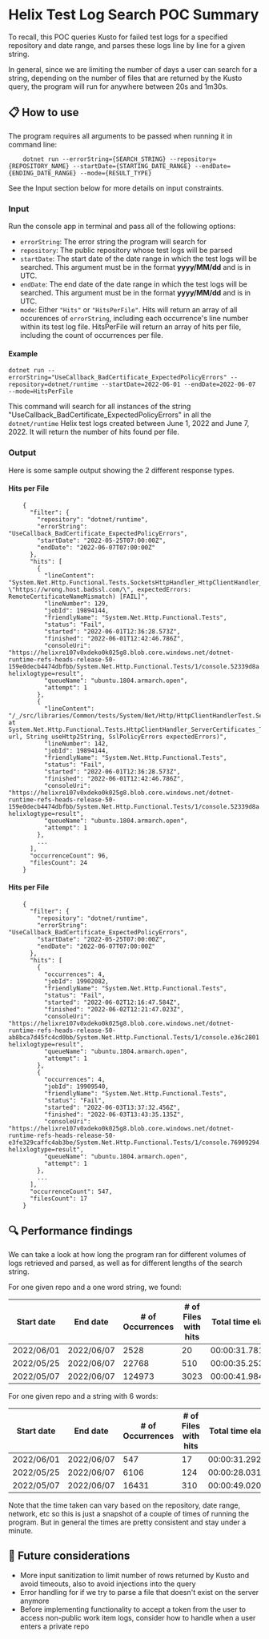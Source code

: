# Helix Test Log Search POC Summary
To recall, this POC queries Kusto for failed test logs for a specified repository and date range, and parses these logs line by line for a given string.

In general, since we are limiting the number of days a user can search for a string, depending on the number of files that are returned by the Kusto query, the program will run for anywhere between 20s and 1m30s. 

## 📋 How to use
The program requires all arguments to be passed when running it in command line:

        dotnet run --errorString={SEARCH_STRING} --repository={REPOSITORY_NAME} --startDate={STARTING_DATE_RANGE} --endDate={ENDING_DATE_RANGE} --mode={RESULT_TYPE}
        
See the Input section below for more details on input constraints.


### Input
Run the console app in terminal and pass all of the following options:

- `errorString`: The error string the program will search for
- `repository`: The public repository whose test logs will be parsed
- `startDate`: The start date of the date range in which the test logs will be searched. This argument must be in the format **yyyy/MM/dd** and is in UTC.
- `endDate`: The end date of the date range in which the test logs will be searched. This argument must be in the format **yyyy/MM/dd** and is in UTC.
- `mode`: Either `"Hits"` or `"HitsPerFile"`. Hits will return an array of all occurences of `errorString`, including each occurrence's line number within its test log file. HitsPerFile will return an array of hits per file, including the count of occurrences per file.

#### Example

    dotnet run --errorString="UseCallback_BadCertificate_ExpectedPolicyErrors" --repository=dotnet/runtime --startDate=2022-06-01 --endDate=2022-06-07 --mode=HitsPerFile
    
This command will search for all instances of the string "UseCallback_BadCertificate_ExpectedPolicyErrors" in all the `dotnet/runtime` Helix test logs created between June 1, 2022 and June 7, 2022. It will return the number of hits found per file. 

### Output

Here is some sample output showing the 2 different response types.

#### Hits per File
        {
          "filter": {
            "repository": "dotnet/runtime",
            "errorString": "UseCallback_BadCertificate_ExpectedPolicyErrors",
            "startDate": "2022-05-25T07:00:00Z",
            "endDate": "2022-06-07T07:00:00Z"
          },
          "hits": [
            {
              "lineContent": "System.Net.Http.Functional.Tests.SocketsHttpHandler_HttpClientHandler_ServerCertificates_Test.UseCallback_BadCertificate_ExpectedPolicyErrors(url: \"https://wrong.host.badssl.com/\", expectedErrors: RemoteCertificateNameMismatch) [FAIL]",
              "lineNumber": 129,
              "jobId": 19894144,
              "friendlyName": "System.Net.Http.Functional.Tests",
              "status": "Fail",
              "started": "2022-06-01T12:36:28.573Z",
              "finished": "2022-06-01T12:42:46.786Z",
              "consoleUri": "https://helixre107v0xdeko0k025g8.blob.core.windows.net/dotnet-runtime-refs-heads-release-50-159e0decb4474dbfbb/System.Net.Http.Functional.Tests/1/console.52339d8a.log?helixlogtype=result",
              "queueName": "ubuntu.1804.armarch.open",
              "attempt": 1
            },
            {
              "lineContent": "/_/src/libraries/Common/tests/System/Net/Http/HttpClientHandlerTest.ServerCertificates.cs(334,0): at System.Net.Http.Functional.Tests.HttpClientHandler_ServerCertificates_Test.UseCallback_BadCertificate_ExpectedPolicyErrors_Helper(String url, String useHttp2String, SslPolicyErrors expectedErrors)",
              "lineNumber": 142,
              "jobId": 19894144,
              "friendlyName": "System.Net.Http.Functional.Tests",
              "status": "Fail",
              "started": "2022-06-01T12:36:28.573Z",
              "finished": "2022-06-01T12:42:46.786Z",
              "consoleUri": "https://helixre107v0xdeko0k025g8.blob.core.windows.net/dotnet-runtime-refs-heads-release-50-159e0decb4474dbfbb/System.Net.Http.Functional.Tests/1/console.52339d8a.log?helixlogtype=result",
              "queueName": "ubuntu.1804.armarch.open",
              "attempt": 1
            },
            ...
          ],
          "occurrenceCount": 96,
          "filesCount": 24
        }

#### Hits per File
        {
          "filter": {
            "repository": "dotnet/runtime",
            "errorString": "UseCallback_BadCertificate_ExpectedPolicyErrors",
            "startDate": "2022-05-25T07:00:00Z",
            "endDate": "2022-06-07T07:00:00Z"
          },
          "hits": [
            {
              "occurrences": 4,
              "jobId": 19902082,
              "friendlyName": "System.Net.Http.Functional.Tests",
              "status": "Fail",
              "started": "2022-06-02T12:16:47.584Z",
              "finished": "2022-06-02T12:21:47.023Z",
              "consoleUri": "https://helixre107v0xdeko0k025g8.blob.core.windows.net/dotnet-runtime-refs-heads-release-50-ab8bca7d45fc4cd0bb/System.Net.Http.Functional.Tests/1/console.e36c2801.log?helixlogtype=result",
              "queueName": "ubuntu.1804.armarch.open",
              "attempt": 1
            },
            {
              "occurrences": 4,
              "jobId": 19909540,
              "friendlyName": "System.Net.Http.Functional.Tests",
              "status": "Fail",
              "started": "2022-06-03T13:37:32.456Z",
              "finished": "2022-06-03T13:43:35.135Z",
              "consoleUri": "https://helixre107v0xdeko0k025g8.blob.core.windows.net/dotnet-runtime-refs-heads-release-50-e3fe329caffc4ab3be/System.Net.Http.Functional.Tests/1/console.76909294.log?helixlogtype=result",
              "queueName": "ubuntu.1804.armarch.open",
              "attempt": 1
            },
            ...
          ],
          "occurrenceCount": 547,
          "filesCount": 17
        }


## 🔍 Performance findings

We can take a look at how long the program ran for different volumes of logs retrieved and parsed, as well as for different lengths of the search string.

For one given repo and a one word string, we found:

| Start date  | End date    | # of Occurrences | # of Files with hits     | Total time elapsed | Lines scanned/sec | Files scanned/sec | Total files scanned 
| ----------- | ----------- |-------------- | --------------------- | ------------------ | ----------------- | ----------------- | ------------------ | 
| 2022/06/01  | 2022/06/07   | 2528           | 20                    | 00:00:31.7819027   | 2532.73           | 0.69              | 22
| 2022/05/25  | 2022/06/07   | 22768           | 510                   | 00:00:35.2533931   | 41198.75        | 14.60              | 515
| 2022/05/07  | 2022/06/07   | 124973           | 3023                   | 00:00:41.9848476   | 193610.51        | 79.95             | 3357

For one given repo and a string with 6 words:

| Start date  | End date    | # of Occurrences | # of Files with hits     | Total time elapsed | Lines scanned/sec | Files scanned/sec | Total files scanned 
| ----------- | ----------- |-------------- | --------------------- | ------------------ | ----------------- | ----------------- | ------------------ | 
| 2022/06/01  | 2022/06/07   | 547           | 17                    | 00:00:31.2928707   | 2572.31           | 0.70              | 22
| 2022/05/25  | 2022/06/07   | 6106           | 124                   | 00:00:28.0314279   | 51813.12         | 18.37              | 515
| 2022/05/07  | 2022/06/07   | 16431           | 310                   | 00:00:49.0204510   | 165822.79         | 68.48              | 3357

Note that the time taken can vary based on the repository, date range, network, etc so this is just a snapshot of a couple of times of running the program. But in general the times are pretty consistent and stay under a minute. 

## 🤔 Future considerations
- More input sanitization to limit number of rows returned by Kusto and avoid timeouts, also to avoid injections into the query
- Error handling for if we try to parse a file that doesn't exist on the server anymore
- Before implementing functionality to accept a token from the user to access non-public work item logs, consider how to handle when a user enters a private repo

